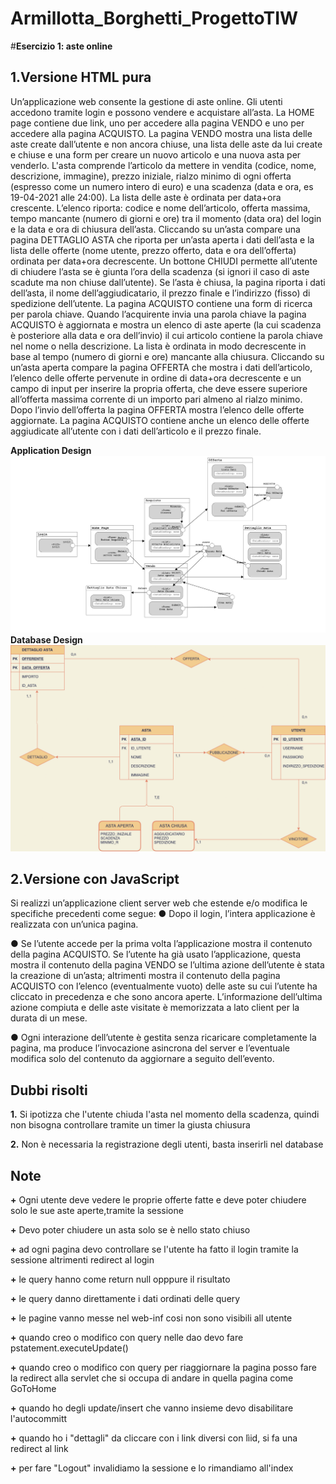 # Armillotta_Borghetti_ProgettoTIW
#**Esercizio 1: aste online**

## **1.Versione HTML pura**
Un’applicazione web consente la gestione di aste online. Gli utenti accedono tramite login e possono vendere e acquistare all’asta. La HOME page contiene due link, uno per accedere alla pagina VENDO e uno per accedere alla pagina ACQUISTO. La pagina VENDO mostra una lista delle aste create dall’utente e non ancora chiuse, una lista delle aste da lui create e chiuse e una form per creare un nuovo articolo e una nuova asta per venderlo. L'asta comprende l’articolo da mettere in vendita (codice, nome, descrizione, immagine), prezzo iniziale, rialzo minimo di ogni offerta (espresso come un numero intero di euro) e una scadenza (data e ora, es 19-04-2021 alle 24:00). La lista delle aste è ordinata per data+ora crescente. L’elenco riporta: codice e nome dell’articolo, offerta massima, tempo mancante (numero di giorni e ore) tra il momento (data ora) del login e la data e ora di chiusura dell’asta. Cliccando su un’asta compare una pagina DETTAGLIO ASTA che riporta per un’asta aperta i dati dell’asta e la lista delle offerte (nome utente, prezzo offerto, data e ora dell’offerta) ordinata per data+ora decrescente. Un bottone CHIUDI permette all’utente di chiudere l’asta se è giunta l’ora della scadenza (si ignori il caso di aste scadute ma non chiuse dall’utente). Se l’asta è chiusa, la pagina riporta i dati dell’asta, il nome dell’aggiudicatario, il prezzo finale e l’indirizzo (fisso) di spedizione dell’utente. La pagina ACQUISTO contiene una form di ricerca per parola chiave. Quando l’acquirente invia una parola chiave la pagina ACQUISTO è aggiornata e mostra un elenco di aste aperte (la cui scadenza è posteriore alla data e ora dell’invio) il cui articolo contiene la parola chiave nel nome o nella descrizione. La lista è ordinata in modo decrescente in base al tempo (numero di giorni e ore) mancante alla chiusura. Cliccando su un’asta aperta compare la pagina OFFERTA che mostra i dati dell’articolo, l’elenco delle offerte pervenute in ordine di data+ora decrescente e un campo di input per inserire la propria offerta, che deve essere superiore all’offerta massima corrente di un importo pari almeno al rialzo minimo. Dopo l’invio dell’offerta la pagina OFFERTA mostra l’elenco delle offerte aggiornate. La pagina ACQUISTO contiene anche un elenco delle offerte aggiudicate all’utente con i dati dell’articolo e il prezzo finale.

**Application Design**
![Alt text](/Miscellanee/model.png?raw=true "Application Design")
**Database Design**
![Alt text](/Miscellanee/DatabaseDesign.png?raw=true "Database Design")

## **2.Versione con JavaScript**
Si realizzi un’applicazione client server web che estende e/o modifica le specifiche precedenti come segue:
● Dopo il login, l’intera applicazione è realizzata con un’unica pagina.

● Se l’utente accede per la prima volta l’applicazione mostra il contenuto della pagina ACQUISTO. Se l’utente ha già usato l’applicazione, questa mostra il contenuto della pagina VENDO se l’ultima azione dell’utente è stata la creazione di un’asta; altrimenti mostra il contenuto della pagina ACQUISTO con l’elenco (eventualmente vuoto) delle aste su cui l’utente ha cliccato in precedenza e che sono ancora aperte. L’informazione dell’ultima azione compiuta e delle aste visitate è memorizzata a lato client per la durata di un mese.

● Ogni interazione dell’utente è gestita senza ricaricare completamente la pagina, ma produce l’invocazione asincrona del server e l’eventuale modifica solo del contenuto da aggiornare a seguito dell’evento.




## **Dubbi risolti**
**1.** Si ipotizza che l'utente chiuda l'asta nel momento della scadenza, quindi non bisogna controllare tramite un timer la giusta chiusura

**2.** Non è necessaria la registrazione degli utenti, basta inserirli nel database

## **Note**
**+** Ogni utente deve vedere le proprie offerte fatte e deve poter chiudere solo le sue aste aperte,tramite la sessione

**+** Devo poter chiudere un asta solo se è nello stato chiuso

**+** ad ogni pagina devo controllare se l'utente ha fatto il login tramite la sessione altrimenti redirect al login

**+** le query hanno come return null opppure il risultato

**+** le query danno direttamente i dati ordinati delle query

**+** le pagine vanno messe nel web-inf cosi non sono visibili all utente

**+** quando creo o modifico con query nelle dao devo fare pstatement.executeUpdate()

**+** quando creo o modifico con query per riaggiornare la pagina posso fare la redirect alla servlet che si occupa di andare in quella pagina come GoToHome

**+** quando ho degli update/insert che vanno insieme devo disabilitare l'autocommitt

**+** quando ho i "dettagli" da cliccare con i link diversi con lìid, si fa una redirect al link 

**+** per fare "Logout" invalidiamo la sessione e lo rimandiamo all'index
